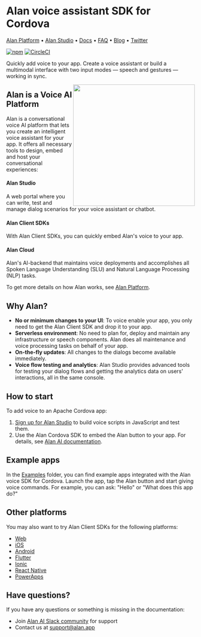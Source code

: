 # Alan voice assistant SDK for Cordova

[Alan Platform](https://alan.app/) • [Alan Studio](https://studio.alan.app/register) • [Docs](https://alan.app/docs) • [FAQ](https://alan.app/docs/usage/additional/faq) •
[Blog](https://alan.app/blog/) • [Twitter](https://twitter.com/alanvoiceai)

[![npm](https://img.shields.io/npm/v/@alan-ai/alan-sdk-web.svg)](https://www.npmjs.com/package/@alan-ai/cordova-plugin-alan-voice)
[![CircleCI](https://circleci.com/gh/alan-ai/alan-sdk-cordova.svg?style=shield)](https://circleci.com/gh/alan-ai/alan-sdk-cordova)

Quickly add voice to your app. Create a voice assistant or build a multimodal interface with two input modes &mdash; speech and gestures &mdash; working in sync.

<img src="https://alan.app/voice/images/github/phone-ads.gif" height="325px" align="right"/>

## Alan is a Voice AI Platform

Alan is a conversational voice AI platform that lets you create an intelligent voice assistant for your app. It offers all necessary tools to design, embed and host your conversational experiences:

#### Alan Studio
A web portal where you can write, test and manage dialog scenarios for your voice assistant or chatbot.

#### Alan Client SDKs

With Alan Client SDKs, you can quickly embed Alan's voice to your app.

#### Alan Cloud

Alan's AI-backend that maintains voice deployments and accomplishes all Spoken Language Understanding (SLU) and Natural Language Processing (NLP) tasks.

To get more details on how Alan works, see <a href="https://alan.app/platform" target="_blank">Alan Platform</a>.

## Why Alan?

* **No or minimum changes to your UI**: To voice enable your app, you only need to get the Alan Client SDK and drop it to your app.
* **Serverless environment**: No need to plan for, deploy and maintain any infrastructure or speech components. Alan does all maintenance and voice processing tasks on behalf of your app.
* **On-the-fly updates**: All changes to the dialogs become available immediately.
* **Voice flow testing and analytics**: Alan Studio provides advanced tools for testing your dialog flows and getting the analytics data on users' interactions, all in the same console.

## How to start

To add voice to an Apache Cordova app:

1. <a href="https://studio.alan.app/register" target="_blank">Sign up for Alan Studio</a> to build voice scripts in JavaScript and test them.
2. Use the Alan Cordova SDK to embed the Alan button to your app. For details, see <a href="https://alan.app/docs/client-api/cross-platform/cordova" target="_blank">Alan AI documentation</a>.


## Example  apps

In the [Examples](https://github.com/alan-ai/alan-sdk-cordova/tree/master/examples/) folder, you can find example apps integrated with the Alan voice SDK for Cordova. Launch the app, tap the Alan button and start giving voice commands. For example, you can ask: "Hello" or "What does this app do?"

## Other platforms

You may also want to try Alan Client SDKs for the following platforms:

* <a href="https://github.com/alan-ai/alan-sdk-web" target="_blank">Web</a>
* <a href="https://github.com/alan-ai/alan-sdk-ios" target="_blank">iOS</a>
* <a href="https://github.com/alan-ai/alan-sdk-android" target="_blank">Android</a>
* <a href="https://github.com/alan-ai/alan-sdk-flutter" target="_blank">Flutter</a>
* <a href="https://github.com/alan-ai/alan-sdk-ionic" target="_blank">Ionic</a>
* <a href="https://github.com/alan-ai/alan-sdk-reactnative" target="_blank">React Native</a>
* <a href="https://github.com/alan-ai/alan-sdk-pcf" target="_blank">PowerApps</a>

## Have questions?

If you have any questions or something is missing in the documentation:
- Join [Alan AI Slack community](https://app.slack.com/client/TL55N530A) for support
- Contact us at [support@alan.app](mailto:support@alan.app)